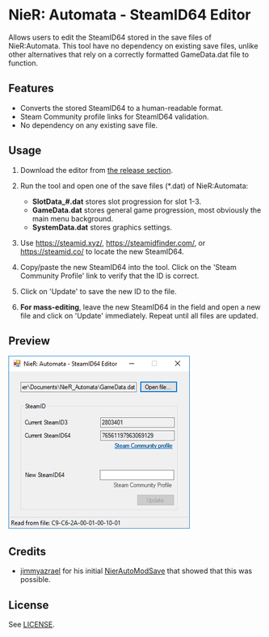 # NieR: Automata - SteamID64 Editor
Allows users to edit the SteamID64 stored in the save files of NieR:Automata. This tool have no dependency on existing save files, unlike other alternatives that rely on a correctly formatted GameData.dat file to function.

## Features
* Converts the stored SteamID64 to a human-readable format.
* Steam Community profile links for SteamID64 validation.
* No dependency on any existing save file.

## Usage
1. Download the editor from [the release section](https://github.com/Idearum/NieRAutomata-SteamID64-Editor/releases).

2. Run the tool and open one of the save files (\*.dat) of NieR:Automata:

   - **SlotData_#.dat** stores slot progression for slot 1-3.
   - **GameData.dat** stores general game progression, most obviously the main menu background.
   - **SystemData.dat** stores graphics settings.
   
3. Use https://steamid.xyz/, https://steamidfinder.com/, or https://steamid.co/ to locate the new SteamID64.

4. Copy/paste the new SteamID64 into the tool. Click on the 'Steam Community Profile' link to verify that the ID is correct.

5. Click on 'Update' to save the new ID to the file.

6. **For mass-editing**, leave the new SteamID64 in the field and open a new file and click on 'Update' immediately. Repeat until all files are updated.

## Preview
![Screenshot of the editor](screenshot.png "Screenshot of the editor")

## Credits
- [jimmyazrael](https://github.com/jimmyazrael) for his initial [NierAutoModSave](https://github.com/jimmyazrael/NierAutoModSave) that showed that this was possible.

## License
See [LICENSE](LICENSE).
